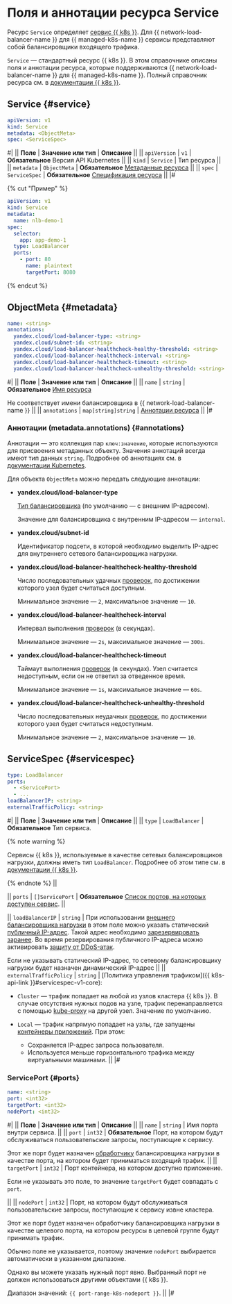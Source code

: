 # Поля и аннотации ресурса Service

Ресурс `Service` определяет [сервис {{ k8s }}](../../../managed-kubernetes/concepts/index.md#service). Для {{ network-load-balancer-name }} для {{ managed-k8s-name }} сервисы представляют собой балансировщики входящего трафика.

`Service` — стандартный ресурс {{ k8s }}. В этом справочнике описаны поля и аннотации ресурса, которые поддерживаются {{ network-load-balancer-name }} для {{ managed-k8s-name }}. Полный справочник ресурса см. в [документации {{ k8s }}](https://kubernetes.io/docs/reference/kubernetes-api/service-resources/service-v1/).

## Service {#service}

```yaml
apiVersion: v1
kind: Service
metadata: <ObjectMeta>
spec: <ServiceSpec>
```

#|
|| **Поле**     | **Значение или тип**   | **Описание**                   ||
|| `apiVersion` | `v1` | **Обязательное**
                                           Версия API Kubernetes          ||
|| `kind`       | `Service`              | Тип ресурса                    ||
|| `metadata`   | `ObjectMeta`           | **Обязательное**
                                          [Метаданные ресурса](#metadata) ||
|| `spec`       | `ServiceSpec`          | **Обязательное**
                                          [Спецификация ресурса](#servicespec)   ||
|#

{% cut "Пример" %}

```yaml
apiVersion: v1
kind: Service
metadata:
  name: nlb-demo-1
spec:
  selector:
    app: app-demo-1
  type: LoadBalancer
  ports:
    - port: 80
      name: plaintext
      targetPort: 8080
```

{% endcut %}

## ObjectMeta {#metadata}

```yaml
name: <string>
annotations:
  yandex.cloud/load-balancer-type: <string>
  yandex.cloud/subnet-id: <string>
  yandex.cloud/load-balancer-healthcheck-healthy-threshold: <string>
  yandex.cloud/load-balancer-healthcheck-interval: <string>
  yandex.cloud/load-balancer-healthcheck-timeout: <string>
  yandex.cloud/load-balancer-healthcheck-unhealthy-threshold: <string>
```

#|
|| **Поле**      | **Значение или тип** | **Описание** ||
|| `name`        | `string`             | **Обязательное**
[Имя ресурса](https://kubernetes.io/docs/concepts/overview/working-with-objects/names/#names)

Не соответствует имени балансировщика в {{ network-load-balancer-name }} ||
|| `annotations` | `map[string]string`  | [Аннотации ресурса](#annotations) ||
|#

### Аннотации (metadata.annotations) {#annotations}

Аннотации — это коллекция пар `ключ:значение`, которые используются для присвоения метаданных объекту. Значения аннотаций всегда имеют тип данных `string`. Подробнее об аннотациях см. в [документации Kubernetes](https://kubernetes.io/docs/concepts/overview/working-with-objects/annotations/).

Для объекта `ObjectMeta` можно передать следующие аннотации:

* **yandex.cloud/load-balancer-type**

  [Тип балансировщика](../../../network-load-balancer/concepts/nlb-types.md) (по умолчанию — с внешним IP-адресом).

  Значение для балансировщика с внутренним IP-адресом — `internal`.
* **yandex.cloud/subnet-id**

  Идентификатор подсети, в которой необходимо выделить IP-адрес для внутреннего сетевого балансировщика нагрузки.
* **yandex.cloud/load-balancer-healthcheck-healthy-threshold**

  Число последовательных удачных [проверок](../../../network-load-balancer/concepts/health-check.md), по достижении которого узел будет считаться доступным.

  Минимальное значение — `2`, максимальное значение — `10`.
* **yandex.cloud/load-balancer-healthcheck-interval**

  Интервал выполнения [проверок](../../../network-load-balancer/concepts/health-check.md) (в секундах).

  Минимальное значение — `2s`, максимальное значение — `300s`.
* **yandex.cloud/load-balancer-healthcheck-timeout**

  Таймаут выполнения [проверок](../../../network-load-balancer/concepts/health-check.md) (в секундах). Узел считается недоступным, если он не ответил за отведенное время.

  Минимальное значение — `1s`, максимальное значение — `60s`.
* **yandex.cloud/load-balancer-healthcheck-unhealthy-threshold**

  Число последовательных неудачных [проверок](../../../network-load-balancer/concepts/health-check.md), по достижении которого узел будет считаться недоступным.

  Минимальное значение — `2`, максимальное значение — `10`.

## ServiceSpec {#servicespec}

```yaml
type: LoadBalancer
ports:
  - <ServicePort>
  - ...
loadBalancerIP: <string>
externalTrafficPolicy: <string>
```

#|
|| **Поле** | **Значение или тип** | **Описание** ||
|| `type`   | `LoadBalancer` | **Обязательное**
Тип сервиса.

{% note warning %}

Сервисы {{ k8s }}, используемые в качестве сетевых балансировщиков нагрузки, должны иметь тип `LoadBalancer`. Подробнее об этом типе см. в [документации {{ k8s }}](https://kubernetes.io/docs/concepts/services-networking/service/#loadbalancer).

{% endnote %}
||

|| `ports`    | `[]ServicePort`      | **Обязательное**
[Список портов, на которых доступен сервис](#ports).
||

|| `loadBalancerIP` | `string` | При использовании [внешнего балансировщика нагрузки](../../../network-load-balancer/concepts/nlb-types.md) в этом поле можно указать статический [публичный IP-адрес](../../../vpc/concepts/address.md#public-addresses). Такой адрес необходимо [зарезервировать заранее](../../../vpc/operations/get-static-ip.md). Во время резервирования публичного IP-адреса можно активировать [защиту от DDoS-атак](../../../vpc/ddos-protection/index.md).


Если не указывать статический IP-адрес, то сетевому балансировщику нагрузки будет назначен динамический IP-адрес ||
|| `externalTrafficPolicy` | `string` | [Политика управления трафиком]({{ k8s-api-link }}#servicespec-v1-core):

* `Cluster` — трафик попадает на любой из узлов кластера {{ k8s }}. В случае отсутствия нужных подов на узле, трафик перенаправляется с помощью [kube-proxy](https://kubernetes.io/docs/reference/command-line-tools-reference/kube-proxy) на другой узел. Значение по умолчанию.
* `Local` — трафик напрямую попадает на узлы, где запущены [контейнеры приложений](../../../glossary/containerization.md#containers-apps). При этом:

  * Сохраняется IP-адрес запроса пользователя.
  * Используется меньше горизонтального трафика между виртуальными машинами.
||
|#

### ServicePort {#ports}

```yaml
name: <string>
port: <int32>
targetPort: <int32>
nodePort: <int32>
```

#|
|| **Поле** | **Значение или тип** | **Описание** ||
|| `name` | `string` | Имя порта внутри сервиса.
||
|| `port`    | `int32`      | **Обязательное**
Порт, на котором будут обслуживаться пользовательские запросы, поступающие к сервису.

Этот же порт будет назначен [обработчику](../../../network-load-balancer/concepts/listener.md) балансировщика нагрузки в качестве порта, на котором будет приниматься входящий трафик.
||
|| `targetPort`    | `int32`      | Порт контейнера, на котором доступно приложение.

Если не указывать это поле, то значение `targetPort` будет совпадать с `port`.

||
|| `nodePort`      | `int32`      | Порт, на котором будут обслуживаться пользовательские запросы, поступающие к сервису извне кластера.

Этот же порт будет назначен обработчику балансировщика нагрузки в качестве целевого порта, на котором ресурсы в целевой группе будут принимать трафик.

Обычно поле не указывается, поэтому значение `nodePort` выбирается автоматически в указанном диапазоне.

Однако вы можете указать нужный порт явно. Выбранный порт не должен использоваться другими объектами {{ k8s }}.

Диапазон значений: `{{ port-range-k8s-nodeport }}`.
||
|#
